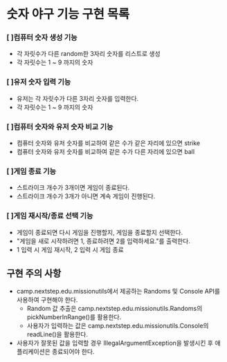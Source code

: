 # 숫자 야구 기능 구현 목록

### [ ]컴퓨터 숫자 생성 기능
- 각 자릿수가 다른 random한 3자리 숫자를 리스트로 생성
- 각 자릿수는 1 ~ 9 까지의 숫자
### [ ]유저 숫자 입력 기능
- 유저는 각 자릿수가 다른 3자리 숫자를 입력한다.
- 각 자릿수는 1 ~ 9 까지의 숫자
### [ ]컴퓨터 숫자와 유저 숫자 비교 기능
- 컴퓨터 숫자와 유저 숫자를 비교하여 같은 수가 같은 자리에 있으면 strike
- 컴퓨터 숫자와 유저 숫자를 비교하여 같은 수가 다른 자리에 있으면 ball
### [ ]게임 종료 기능
- 스트라이크 개수가 3개이면 게임이 종료된다.
- 스트라이크 개수가 3개가 아니면 계속 게임이 진행된다.
### [ ]게임 재시작/종료 선택 기능
- 게임이 종료되면 다시 게임을 진행할지, 게임을 종료할지 선택한다.
- "게임을 새로 시작하려면 1, 종료하려면 2를 입력하세요."를 출력한다.
- 1 입력 시 게임 재시작, 2 입력 시 게임 종료

## 구현 주의 사항
- camp.nextstep.edu.missionutils에서 제공하는 Randoms 및 Console API를 사용하여 구현해야 한다.
  - Random 값 추출은 camp.nextstep.edu.missionutils.Randoms의 pickNumberInRange()를 활용한다.
  - 사용자가 입력하는 값은 camp.nextstep.edu.missionutils.Console의 readLine()을 활용한다.
- 사용자가 잘못된 값을 입력할 경우 IllegalArgumentException을 발생시킨 후 애플리케이션은 종료되어야 한다.